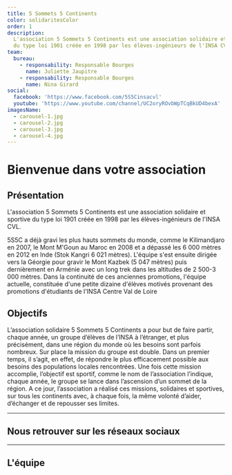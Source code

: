 ```yaml
---
title: 5 Sommets 5 Continents
color: solidaritesColor
order: 1
description:
  L'association 5 Sommets 5 Continents est une association solidaire et sportive
  du type loi 1901 créée en 1998 par les élèves-ingénieurs de l'INSA CVL.
team:
  bureau:
    - responsability: Responsable Bourges
      name: Juliette Jaupitre
    - responsability: Responsable Bourges
      name: Nina Girard
social:
  facebook: 'https://www.facebook.com/5S5Cinsacvl'
  youtube: 'https://www.youtube.com/channel/UC2oryROvbWpTCqBkUD4bexA'
imagesName:
  - carousel-1.jpg
  - carousel-2.jpg
  - carousel-3.jpg
  - carousel-4.jpg
---
```


# Bienvenue dans votre association

<campus-center>
  <campus-responsive-image
    folder-name="federation/solidarites/5s5c"
    name="logo.jpg"
    max-width="400"></campus-responsive-image>
</campus-center>

## Présentation

L'association 5 Sommets 5 Continents est une association solidaire et sportive
du type loi 1901 créée en 1998 par les élèves-ingénieurs de l'INSA CVL.

5S5C a déjà gravi les plus hauts sommets du monde, comme le Kilimandjaro en
2007, le Mont M'Goun au Maroc en 2008 et a dépassé les 6 000 mètres en 2012 en
Inde (Stok Kangri 6 021 mètres). L'équipe s'est ensuite dirigée vers la Géorgie
pour gravir le Mont Kazbek (5 047 mètres) puis dernièrement en Arménie avec un
long trek dans les altitudes de 2 500-3 000 mètres. Dans la continuité de ces
anciennes promotions, l'équipe actuelle, constituée d'une petite dizaine
d'élèves motivés provenant des promotions d'étudiants de l'INSA Centre Val de
Loire

<campus-center>
  <campus-carousel :names="imagesName" folder-name="federation/solidarites/5s5c"></campus-carousel>
</campus-center>

## Objectifs

L’association solidaire 5 Sommets 5 Continents a pour but de faire partir,
chaque année, un groupe d’élèves de l’INSA à l’étranger, et plus précisément,
dans une région du monde où les besoins sont parfois nombreux. Sur place la
mission du groupe est double. Dans un premier temps, il s’agit, en effet, de
répondre le plus efficacement possible aux besoins des populations locales
rencontrées. Une fois cette mission accomplie, l’objectif est sportif, comme le
nom de l’association l’indique, chaque année, le groupe se lance dans
l’ascension d’un sommet de la région. A ce jour, l’association a réalisé ces
missions, solidaires et sportives, sur tous les continents avec, à chaque fois,
la même volonté d’aider, d’échanger et de repousser ses limites.

---

## Nous retrouver sur les réseaux sociaux

<campus-social :social="social" :color="color"></campus-social>

---

## L'équipe

<campus-team :team="team" :color="color"></campus-team>
